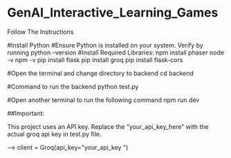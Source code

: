 
# GenAI_Interactive_Learning_Games

Follow The Instructions

#Install Python 
#Ensure Python is installed on your system. Verify by running
python –version
#Install Required Libraries:
npm install phaser
node -v
npm -v
pip install flask
pip install groq
pip install flask-cors

#Open the terminal and change directory to backend
cd backend

#Command to run the backend 
python test.py

#Open another terminal to run the following command
npm run dev


##Important:

This project uses an API key. Replace the “your_api_key_here” with the actual groq api key in test.py file.

--> client = Groq(api_key="your_api_key ")


